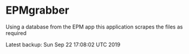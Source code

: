 # EPMgrabber
Using a database from the EPM app this application scrapes the files as required


Latest backup: Sun Sep 22 17:08:02 UTC 2019
